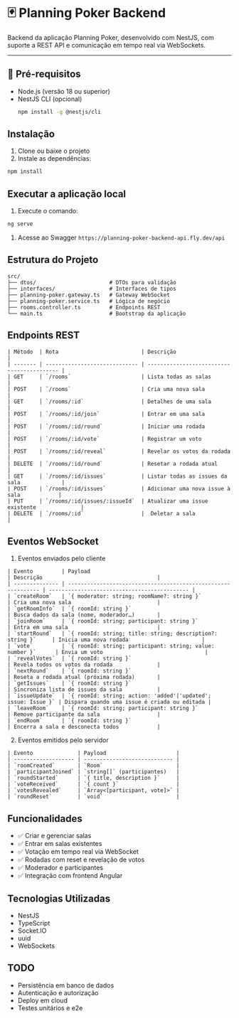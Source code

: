 # 🃏 Planning Poker Backend

Backend da aplicação Planning Poker, desenvolvido com NestJS, com suporte a REST API e comunicação em tempo real via WebSockets.

---

## 🚀 Pré-requisitos

- Node.js (versão 18 ou superior)
- NestJS CLI (opcional)
  ```bash
  npm install -g @nestjs/cli
  ```

## Instalação

1. Clone ou baixe o projeto
2. Instale as dependências:

```bash
npm install
```

## Executar a aplicação local

1. Execute o comando:

```bash
ng serve
```

1. Acesse ao Swagger `https://planning-poker-backend-api.fly.dev/api`

## Estrutura do Projeto

```
src/
├── dtos/                       # DTOs para validação
├── interfaces/                 # Interfaces de tipos
├── planning-poker.gateway.ts   # Gateway WebSocket
├── planning-poker.service.ts   # Lógica de negócio
├── rooms.controller.ts         # Endpoints REST
└── main.ts                     # Bootstrap da aplicação

```

## Endpoints REST

```
| Método  | Rota                          | Descrição                                  |
| ------- | ----------------------------- | ------------------------------------------ |
| GET     | `/rooms`                      | Lista todas as salas                       |
| POST    | `/rooms`                      | Cria uma nova sala                         |
| GET     | `/rooms/:id`                  | Detalhes de uma sala                       |
| POST    | `/rooms/:id/join`             | Entrar em uma sala                         |
| POST    | `/rooms/:id/round`            | Iniciar uma rodada                         |
| POST    | `/rooms/:id/vote`             | Registrar um voto                          |
| POST    | `/rooms/:id/reveal`           | Revelar os votos da rodada                 |
| DELETE  | `/rooms/:id/round`            | Resetar a rodada atual                     |
| GET     | `/rooms/:id/issues`           | Listar todas as issues da sala             |
| POST    | `/rooms/:id/issues`           | Adicionar uma nova issue à sala            |
| PUT     | `/rooms/:id/issues/:issueId`  | Atualizar uma issue existente              |
| DELETE  | `/rooms/:id`                  |  Deletar a sala                            |

```

## Eventos WebSocket

1. Eventos enviados pelo cliente

```
| Evento         | Payload                                                       | Descrição                                    |
| -------------- | ------------------------------------------------------------- | -------------------------------------------- |
| `createRoom`   | `{ moderator: string; roomName?: string }`                    | Cria uma nova sala                           |
| `getRoomInfo`  | `{ roomId: string }`                                          | Busca dados da sala (nome, moderador…)       |
| `joinRoom`     | `{ roomId: string; participant: string }`                     | Entra em uma sala                            |
| `startRound`   | `{ roomId: string; title: string; description?: string }`     | Inicia uma nova rodada                       |
| `vote`         | `{ roomId: string; participant: string; value: number }`      | Envia um voto                                |
| `revealVotes`  | `{ roomId: string }`                                          | Revela todos os votos da rodada              |
| `nextRound`    | `{ roomId: string }`                                          | Reseta a rodada atual (próxima rodada)       |
| `getIssues`    | `{ roomId: string }`                                          | Sincroniza lista de issues da sala           |
| `issueUpdate`  | `{ roomId: string; action: 'added'|'updated'; issue: Issue }` | Dispara quando uma issue é criada ou editada |
| `leaveRoom`    | `{ roomId: string; participant: string }`                     | Remove participante da sala                  |
| `endRoom`      | `{ roomId: string }`                                          | Encerra a sala e desconecta todos            |

```

2.  Eventos emitidos pelo servidor

```
| Evento              | Payload                      |
| ------------------- | ---------------------------- |
| `roomCreated`       | `Room`                       |
| `participantJoined` | `string[]` (participantes)   |
| `roundStarted`      | `{ title, description }`     |
| `voteReceived`      | `{ count }`                  |
| `votesRevealed`     | `Array<[participant, vote]>` |
| `roundReset`        | `void`                       |

```

## Funcionalidades

- ✅ Criar e gerenciar salas
- ✅ Entrar em salas existentes
- ✅ Votação em tempo real via WebSocket
- ✅ Rodadas com reset e revelação de votos
- ✅ Moderador e participantes
- ✅ Integração com frontend Angular

## Tecnologias Utilizadas

- NestJS
- TypeScript
- Socket.IO
- uuid
- WebSockets

## TODO

- Persistência em banco de dados
- Autenticação e autorização
- Deploy em cloud
- Testes unitários e e2e
